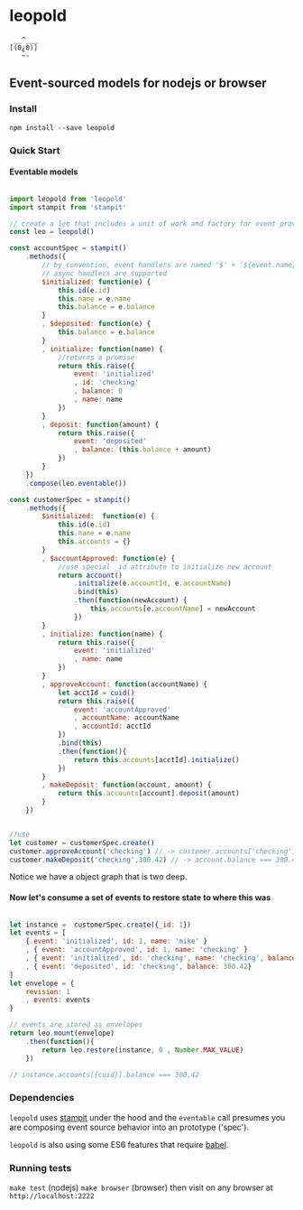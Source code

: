 # leopold

```
 __^___
[(0¿0)]
   ~-
```

## Event-sourced models for nodejs or browser

### Install

`npm install --save leopold`

### Quick Start

#### Eventable models

```js

import leopold from 'leopold'
import stampit from 'stampit'

// create a leo that includes a unit of work and factory for event providers
const leo = leopold()

const accountSpec = stampit()
    .methods({
        // by convention, event handlers are named '$' + '${event.name}'
        // async handlers are supported
        $initialized: function(e) {
            this.id(e.id)
            this.name = e.name
            this.balance = e.balance
        }
        , $deposited: function(e) {
            this.balance = e.balance
        }
        , initialize: function(name) {
            //returns a promise
            return this.raise({
                event: 'initialized'
                , id: 'checking'
                , balance: 0
                , name: name
            })
        }
        , deposit: function(amount) {
            return this.raise({
                event: 'deposited'
                , balance: (this.balance + amount)
            })
        }
    })
    .compose(leo.eventable())

const customerSpec = stampit()
    .methods({
        $initialized:  function(e) {
            this.id(e.id)
            this.name = e.name
            this.accounts = {}
        }
        , $accountApproved: function(e) {
            //use special _id attribute to initialize new account
            return account()
                .initialize(e.accountId, e.accountName)
                .bind(this)
                .then(function(newAccount) {
                    this.accounts[e.accountName] = newAccount
                })
        }
        , initialize: function(name) {
            return this.raise({
                event: 'initialized'
                , name: name
            })
        }
        , approveAccount: function(accountName) {
            let acctId = cuid()
            return this.raise({
                event: 'accountApproved'
                , accountName: accountName
                , accountId: acctId
            })
            .bind(this)
            .then(function(){
                return this.accounts[acctId].initialize()
            })
        }
        , makeDeposit: function(account, amount) {
            return this.accounts[account].deposit(amount)
        }
    })


//use 
let customer = customerSpec.create()
customer.approveAccount('checking') // -> customer.accounts['checking']
customer.makeDeposit('checking',300.42) // -> account.balance === 300.42

```

Notice we have a object graph that is two deep. 

#### Now let's consume a set of events to restore state to where this was

```js

let instance =  customerSpec.create({_id: 1})
let events = [
    { event: 'initialized', id: 1, name: 'mike' }
    , { event: 'accountApproved', id: 1, name: 'checking' }
    , { event: 'initialized', id: 'checking', name: 'checking', balance: 0 }
    , { event: 'deposited', id: 'checking', balance: 300.42}
]
let envelope = {
    revision: 1
    , events: events
}

// events are stored as envelopes
return leo.mount(envelope)
    .then(function(){
        return leo.restore(instance, 0 , Number.MAX_VALUE)
    })

// instance.accounts[{cuid}].balance === 300.42

```

### Dependencies

`leopold` uses [stampit](https://github.com/stampit-org/stampit) under the hood
and the `eventable` call presumes you are composing event source behavior
into an prototype ('spec').

`leopold` is also using some ES6 features that require [babel](http://babeljs.io/).


### Running tests

`make test` (nodejs)
`make browser` (browser) then visit on any browser at `http://localhost:2222`
